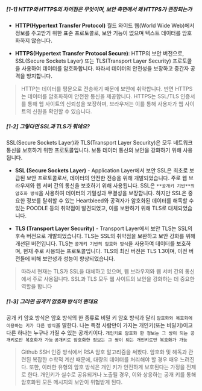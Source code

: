 
##### [1-1] HTTP와 HTTPS의 차이점은 무엇이며, 보안 측면에서 왜 HTTPS가 권장되는가

- **HTTP(Hypertext Transfer Protocol)**
  월드 와이드 웹(World Wide Web)에서 정보를 주고받기 위한 표준 프로토콜로, 
  보안 기능이 없으며 텍스트 데이터를 암호화하지 않습니다.
  
- **HTTPS(Hypertext Transfer Protocol Secure)**: 
  HTTP의 보안 버전으로, SSL(Secure Sockets Layer) 또는 TLS(Transport Layer Security) 프로토콜을 사용하여 데이터를 암호화합니다. 따라서 데이터의 안전성을 보장하고 중간자 공격을 방지합니다.

> HTTP는 데이터를 평문으로 전송하기 때문에 보안에 취약합니다. 
> 반면 HTTPS는 데이터를 암호화하여 안전한 통신을 제공합니다.
> HTTPS는 SSL/TLS 인증서를 통해 웹 사이트의 신뢰성을 보장하며, 
> 브라우저는 이를 통해 사용자가 웹 사이트의 신원을 확인할 수 있습니다.


##### [1-2] 그렇다면 SSL과 TLS가 뭐에요?
SSL(Secure Sockets Layer)과 TLS(Transport Layer Security)은 모두 네트워크 통신을 보호하기 위한 프로토콜입니다. 보통 데이터 통신의 보안을 강화하기 위해 사용됩니다.

- **SSL (Secure Sockets Layer)** - Application Layer에서 보안
	SSL은 최초로 보급된 보안 프로토콜로서, 데이터의 안전한 전송을 위해 개발되었습니다. 
	주로 웹 브라우저와 웹 서버 간의 통신을 보호하기 위해 사용됩니다. 
	SSL은 `**공개키 기반**의 암호화 방식`을 사용하여 데이터의 기밀성과 무결성을 보장합니다. 
	하지만 SSL은 중요한 정보를 탈취할 수 있는 Heartbleed와 공격자가 암호화된 데이터를 해독할 수 있는 POODLE 등의 취약점이 발견되었고, 이를 보완하기 위해 TLS로 대체되었습니다.
	
-  **TLS (Transport Layer Security)** - Transport Layer에서 보안
	TLS는 SSL의 후속 버전으로 개발되었습니다. TLS는 SSL의 취약점을 보완하고 보안 강화를 위해 개선된 버전입니다. TLS는 `공개키 기반의 암호화 방식`을 사용하여 데이터를 보호하며, 현재 주로 사용되는 프로토콜입니다. TLS의 최신 버전은 TLS 1.3이며, 이전 버전들에 비해 보안성과 성능이 향상되었습니다.

> 따라서 현재는 TLS가 SSL을 대체하고 있으며, 웹 브라우저와 웹 서버 간의 통신에서 주로 사용됩니다. 
> SSL과 TLS 모두 웹 사이트의 보안을 강화하는 데 중요한 역할을 합니다



##### [1-3] 그러면 공개키 암호화 방식이 뭔데요
공개 키 암호 방식은 암호 방식의 한 종류로 비밀 키 암호 방식과 달리 
`암호화와 복호화에 이용하는 키가 다른 방식`을 말한다.
나는 특정 사람만이 가지는 개인키(또는 비밀키)이고 다른 하나는 누구나 가질 수 있는 공개키이다.
`개인키로 암호화 한 정보는 그 쌍이 되는 공개키로만 복호화가 가능`
`공개키로 암호화한 정보는 그 쌍이 되는 개인키로만 복호화가 가능`


> Github SSH 인증 방식에서 RSA 암호 알고리즘을 써봤다.
> 암호화 및 해독과 관련된 복잡한 수학적 계산 때문에, 대량의 데이터를 처리해야 할 경우 매우 느려진다. 또한, 이러한 유형의 암호 방식은 개인 키가 안전하게 보호된다는 가정을 전제로 한다. 개인키가 실수로 공유되거나 노출될 경우, 이와 상응하는 공개 키를 통해 암호화된 모든 메시지의 보안이 위협받게 된다.